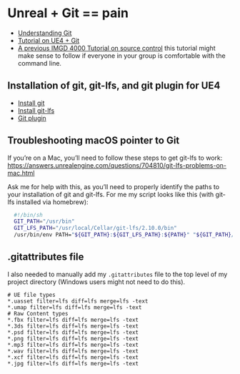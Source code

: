 # Unreal + Git == pain

- [Understanding Git](https://git-scm.com/book/en/v2/Getting-Started-About-Version-Control)
- [Tutorial on UE4 + Git](https://stefanperales.com/blog/unreal-engine-4-and-git-lfs/)
- [A previous IMGD 4000 Tutorial on source control](https://github.com/imgd-4000-2020/syllabus-and-notes/blob/master/version_control_day6.md) this tutorial might make sense to follow if everyone in your group is comfortable with the command line.

## Installation of git, git-lfs, and git plugin for UE4
- [Install git](https://git-scm.com/book/en/v2/Getting-Started-Installing-Git)
- [Install git-lfs](https://git-lfs.github.com)
- [Git plugin](https://srombauts.github.io/UE4GitPlugin/)

## Troubleshooting macOS pointer to Git
If you’re on a Mac, you’ll need to follow these steps to get git-lfs to work:
https://answers.unrealengine.com/questions/704810/git-lfs-problems-on-mac.html

Ask me for help with this, as you’ll need to properly identify the paths to your installation of git and git-lfs. For me my script looks like this (with git-lfs installed via homebrew): 

```bash
  #!/bin/sh
  GIT_PATH="/usr/bin"
  GIT_LFS_PATH="/usr/local/Cellar/git-lfs/2.10.0/bin"
  /usr/bin/env PATH="${GIT_PATH}:${GIT_LFS_PATH}:${PATH}" "${GIT_PATH}/git" "$@"
```

## .gitattributes file
I also needed to manually add my `.gitattributes` file to the top level of my project directory (Windows users might not need to do this).

```
# UE file types
*.uasset filter=lfs diff=lfs merge=lfs -text
*.umap filter=lfs diff=lfs merge=lfs -text
# Raw Content types
*.fbx filter=lfs diff=lfs merge=lfs -text
*.3ds filter=lfs diff=lfs merge=lfs -text
*.psd filter=lfs diff=lfs merge=lfs -text
*.png filter=lfs diff=lfs merge=lfs -text
*.mp3 filter=lfs diff=lfs merge=lfs -text
*.wav filter=lfs diff=lfs merge=lfs -text
*.xcf filter=lfs diff=lfs merge=lfs -text
*.jpg filter=lfs diff=lfs merge=lfs -text
```
